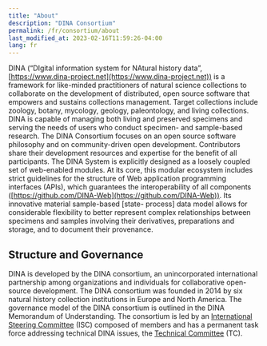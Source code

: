 ```yaml
---
title: "About"
description: "DINA Consortium"
permalink: /fr/consortium/about
last_modified_at: 2023-02-16T11:59:26-04:00
lang: fr
---
```


DINA (“DIgital information system for NAtural history data”, [https://www.dina-project.net](https://www.dina-project.net)) is a framework for like-minded practitioners of natural science collections to collaborate on the development of distributed, open source software that empowers and sustains collections management. Target collections include zoology, botany, mycology, geology, paleontology, and living collections. DINA is capable of managing both living and preserved specimens and serving the needs of users who conduct specimen- and sample-based research. The DINA Consortium focuses on an open source software philosophy and on community-driven open development. Contributors share their development resources and expertise for the benefit of all participants. The DINA System is explicitly designed as a loosely coupled set of web-enabled modules. At its core, this modular ecosystem includes strict guidelines for the structure of Web application programming interfaces (APIs), which guarantees the interoperability of all components ([https://github.com/DINA-Web](https://github.com/DINA-Web)). Its innovative material sample-based [state- process] data model allows for considerable flexibility to better represent complex relationships between specimens and samples involving their derivatives, preparations and storage, and to document their provenance.

## Structure and Governance

DINA is developed by the DINA consortium, an unincorporated international partnership among organizations and individuals for collaborative open-source development. The DINA consortium was founded in 2014 by six natural history collection institutions in Europe and North America. The governance model of the DINA consortium is outlined in the DINA Memorandum of Understanding. The consortium is led by an [International Steering Committee](steering-committee) (ISC) composed of members and has a permanent task force addressing technical DINA issues, the [Technical Committee](technical-committee) (TC).